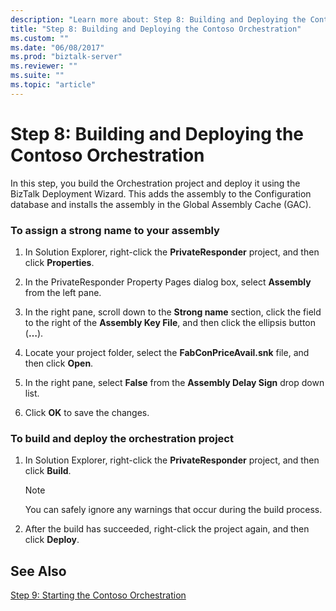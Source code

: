 ```yaml
---
description: "Learn more about: Step 8: Building and Deploying the Contoso Orchestration"
title: "Step 8: Building and Deploying the Contoso Orchestration"
ms.custom: ""
ms.date: "06/08/2017"
ms.prod: "biztalk-server"
ms.reviewer: ""
ms.suite: ""
ms.topic: "article"
---
```

# Step 8: Building and Deploying the Contoso Orchestration
In this step, you build the Orchestration project and deploy it using the BizTalk Deployment Wizard. This adds the assembly to the Configuration database and installs the assembly in the Global Assembly Cache (GAC).  
  
### To assign a strong name to your assembly  
  
1.  In Solution Explorer, right-click the **PrivateResponder** project, and then click **Properties**.  
  
2.  In the PrivateResponder Property Pages dialog box, select **Assembly** from the left pane.  
  
3.  In the right pane, scroll down to the **Strong name** section, click the field to the right of the **Assembly Key File**, and then click the ellipsis button (**…**).  
  
4.  Locate your project folder, select the **FabConPriceAvail.snk** file, and then click **Open**.  
  
5.  In the right pane, select **False** from the **Assembly Delay Sign** drop down list.  
  
6.  Click **OK** to save the changes.  
  
### To build and deploy the orchestration project  
  
1.  In Solution Explorer, right-click the **PrivateResponder** project, and then click **Build**.  
  
    > [!NOTE]
    >  You can safely ignore any warnings that occur during the build process.  
  
2.  After the build has succeeded, right-click the project again, and then click **Deploy**.  
  
## See Also  
 [Step 9: Starting the Contoso Orchestration](../../adapters-and-accelerators/accelerator-rosettanet/step-9-starting-the-contoso-orchestration.md)
